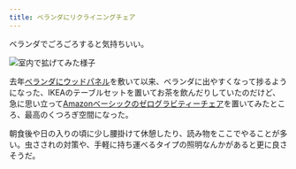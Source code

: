 ```yaml
---
title: ベランダにリクライニングチェア
---
```

ベランダでごろごろすると気持ちいい。

![](https://lh3.googleusercontent.com/docs/ADP-6oFYdStByribmEoZ05ZNUVoG_l7UGWqcSQn_8WvkpXXIw8jqcOXzEv4upPLVf9mL2DaFccuwrudFB0fNRniGMlB0OP_1K9xlRWDlKk3qs2VdthFyKZSagMTsSja6Cz0yHAUhMKmOgsqQY1fsJHBQr1ROdyVXIisHjdC5v0Tq45koCFC2aK0Mugh39lBhp-6TNZ-qFoHgrOVVAIuXEUxxqssO-QjQ2HXkIHV0qX4gjDQ8ZlnAYyUKO8JtAp4sYn0xQUpTi402e0NqtNwgkAyDpjkXBHUxXnUsTfMEKnlDn74NnOBvChSDPBjC0YhCkXg7aaHvecpRJi-ZabZ0rO_GQqLsg7Q8aq3cZPe8o-uF183fb-GaCsTKw7qY6TLNNPVsLTgDeSfXmRxROigbH1X0PlVPPUem8dvVgTwoEBe3mVJgF1qioRaI8NrPx2VffijYyFo6mnujmF5nMpevNtv-86kD5AHEIPRYSYKtpLSX93ME1BQUSbq1aLjrOsCrJK-jRRlehlYaRb6BCCLBjQj62MHVzN33dX-PGQlhsgU5eKCjpCY4Re9wSABE_lIm_mBbwjlWsXScPobK64dSL2ksJPII4DUgJZJUM2ESmrOeDaM2b1pwOXOOrvGxaAf90CKcqi4JuLtr455kvOMuJQt0RCRh3IBSRTNiZSSnExnHqt55pHEluCzgDjpE1TJ2cnT1nmaEipVoev1k3ViNx9OViX_FruMkTXdmg73JdDgKjjSJDpZZ9_Q0GPfFuRKuvUv8d8KTToYXmXHpMM7Rtg7vVZP1i6OGZoS-fEEdjwMhaujGKzDF-l_IRNE1vrbj_Gnh5bUI-Q9gfPVHW2Rz9pvdLwnJNuEOrW_nYFyEUnjnyQmouN2A9aoIvBXXkvfrBp2T5p8JG4ZNaswOWsJUZIcYq3fq613-h68Y2QZUXkPpgWiylMDGije9oZO8TO46yFjYrPkjvybHPxhG7Y4QA-c7RWeEQ5BP2Z7nkFSwkerxqMH6j-Ha93z0nt4KLWFOMgCTKpm8zmUmd7AqQPEIHyVdJ6iSW-49AIAVsaU9Jdj_BkkfbJx7GWDtBHYUmc14TM3zlFbpFciL3Vcnc6j76nOhO-zB_5r3bNgMVblSFECFbsfitjs2c7L2YXxhMd5V87XIJMIqPrdOYTD7Oxy4AuAMPoEgwBea6rKU9gPQDwAXBArLxvQV43TqnWlhQW9WkEYy7-1xeeG8xdVyjEWw8os-rcthBg0_QOqjDynOxUkiDvNo53P9 "室内で拡げてみた様子")

去年[ベランダにウッドパネル](https://r7kamura.com/articles/2021-09-30-wood-panel)を敷いて以来、ベランダに出やすくなって捗るようになった、IKEAのテーブルセットを置いてお茶を飲んだりしていたのだけど、急に思い立って[Amazonベーシックのゼログラビティーチェア](https://www.amazon.co.jp/dp/B0716DKHS1)を置いてみたところ、最高のくつろぎ空間になった。

朝食後や日の入りの頃に少し腰掛けて休憩したり、読み物をここでやることが多い。虫さされの対策や、手軽に持ち運べるタイプの照明なんかがあると更に良さそうだ。
